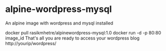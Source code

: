 # alpine-wordpress-mysql
An alpine image with wordpress and mysql installed

docker pull rasikmhetre/alpinewordpress-mysql:1.0
docker run -d -p 80:80 image_id 
That's all you are ready to access your wordpress blog
http://yourip/wordpress/
